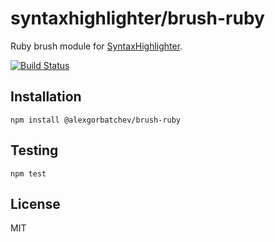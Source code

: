 # syntaxhighlighter/brush-ruby

Ruby brush module for [SyntaxHighlighter](https://github.com/syntaxhighlighter).

[![Build Status](https://travis-ci.org/syntaxhighlighter/brush-ruby.svg)](https://travis-ci.org/syntaxhighlighter/brush-ruby)

## Installation

    npm install @alexgorbatchev/brush-ruby

## Testing

    npm test

## License

MIT
